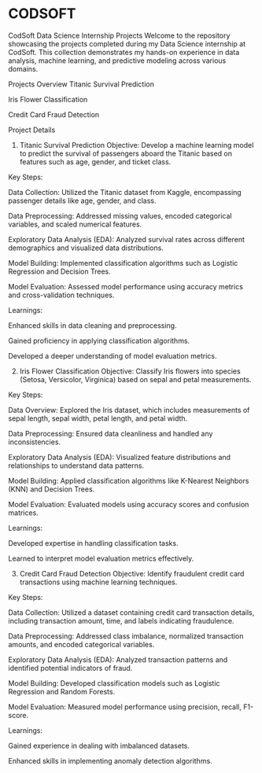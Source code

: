 # CODSOFT
CodSoft Data Science Internship Projects
Welcome to the repository showcasing the projects completed during my Data Science internship at CodSoft. This collection demonstrates my hands-on experience in data analysis, machine learning, and predictive modeling across various domains.

Projects Overview
Titanic Survival Prediction

Iris Flower Classification

Credit Card Fraud Detection

Project Details
1. Titanic Survival Prediction
Objective: Develop a machine learning model to predict the survival of passengers aboard the Titanic based on features such as age, gender, and ticket class.

Key Steps:

Data Collection: Utilized the Titanic dataset from Kaggle, encompassing passenger details like age, gender, and class.

Data Preprocessing: Addressed missing values, encoded categorical variables, and scaled numerical features.

Exploratory Data Analysis (EDA): Analyzed survival rates across different demographics and visualized data distributions.

Model Building: Implemented classification algorithms such as Logistic Regression and Decision Trees.

Model Evaluation: Assessed model performance using accuracy metrics and cross-validation techniques.

Learnings:

Enhanced skills in data cleaning and preprocessing.

Gained proficiency in applying classification algorithms.

Developed a deeper understanding of model evaluation metrics.


2. Iris Flower Classification
Objective: Classify Iris flowers into species (Setosa, Versicolor, Virginica) based on sepal and petal measurements.

Key Steps:

Data Overview: Explored the Iris dataset, which includes measurements of sepal length, sepal width, petal length, and petal width.

Data Preprocessing: Ensured data cleanliness and handled any inconsistencies.

Exploratory Data Analysis (EDA): Visualized feature distributions and relationships to understand data patterns.

Model Building: Applied classification algorithms like K-Nearest Neighbors (KNN) and Decision Trees.

Model Evaluation: Evaluated models using accuracy scores and confusion matrices.

Learnings:

Developed expertise in handling classification tasks.

Learned to interpret model evaluation metrics effectively.

3. Credit Card Fraud Detection
Objective: Identify fraudulent credit card transactions using machine learning techniques.

Key Steps:

Data Collection: Utilized a dataset containing credit card transaction details, including transaction amount, time, and labels indicating fraudulence.

Data Preprocessing: Addressed class imbalance, normalized transaction amounts, and encoded categorical variables.

Exploratory Data Analysis (EDA): Analyzed transaction patterns and identified potential indicators of fraud.

Model Building: Developed classification models such as Logistic Regression and Random Forests.

Model Evaluation: Measured model performance using precision, recall, F1-score.

Learnings:

Gained experience in dealing with imbalanced datasets.

Enhanced skills in implementing anomaly detection algorithms.
